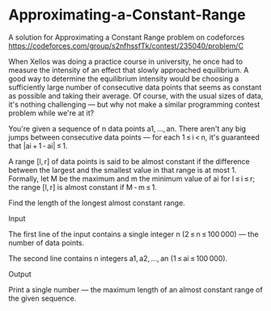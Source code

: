 # Approximating-a-Constant-Range
A solution for Approximating a Constant Range problem on codeforces  https://codeforces.com/group/s2nfhssfTk/contest/235040/problem/C

When Xellos was doing a practice course in university, he once had to measure the intensity of an effect that slowly approached equilibrium. A good way to determine the equilibrium intensity would be choosing a sufficiently large number of consecutive data points that seems as constant as possible and taking their average. Of course, with the usual sizes of data, it's nothing challenging — but why not make a similar programming contest problem while we're at it?

You're given a sequence of n data points a1, ..., an. There aren't any big jumps between consecutive data points — for each 1 ≤ i < n, it's guaranteed that |ai + 1 - ai| ≤ 1.

A range [l, r] of data points is said to be almost constant if the difference between the largest and the smallest value in that range is at most 1. Formally, let M be the maximum and m the minimum value of ai for l ≤ i ≤ r; the range [l, r] is almost constant if M - m ≤ 1.

Find the length of the longest almost constant range.

Input

The first line of the input contains a single integer n (2 ≤ n ≤ 100 000) — the number of data points.

The second line contains n integers a1, a2, ..., an (1 ≤ ai ≤ 100 000).

Output

Print a single number — the maximum length of an almost constant range of the given sequence.
